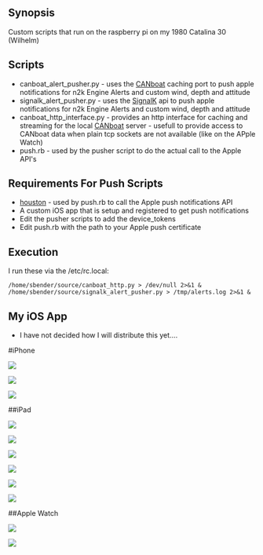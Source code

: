 ## Synopsis

Custom scripts that run on the raspberry pi on my 1980 Catalina 30 (Wilhelm)

## Scripts

- canboat_alert_pusher.py - uses the [CANboat](https://github.com/canboat/canboat) caching port to push apple notifications for n2k Engine Alerts and custom wind, depth and attitude
- signalk_alert_pusher.py - uses the [SignalK](http://signalk.org) api to push apple notifications for n2k Engine Alerts and custom wind, depth and attitude
- canboat_http_interface.py - provides an http interface for caching and streaming for the local [CANboat](https://github.com/canboat/canboat) server - usefull to provide access to CANboat data when plain tcp sockets are not available (like on the APple Watch)
- push.rb - used by the pusher script to do the actual call to the Apple API's

## Requirements For Push Scripts
- [houston](https://github.com/nomad/houston) - used by push.rb to call the Apple push notifications API
- A custom iOS app that is setup and registered to get push notifications
- Edit the pusher scripts to add the device_tokens
- Edit push.rb with the path to your Apple push certificate 

## Execution

I run these via the /etc/rc.local:

```
/home/sbender/source/canboat_http.py > /dev/null 2>&1 &
/home/sbender/source/signalk_alert_pusher.py > /tmp/alerts.log 2>&1 &
```

## My iOS App

- I have not decided how I will distribute this yet....

#iPhone

![](http://i.imgur.com/gdWk9ys.png)

![](http://i.imgur.com/j5pd3ES.png)

![](http://i.imgur.com/3r07Arr.png)

##iPad

![](http://i.imgur.com/5Os0GxO.png)

![](http://i.imgur.com/Ii4kHBL.png)

![](http://i.imgur.com/MdZ5sZo.png)

![](http://i.imgur.com/BXDnnyc.png)

![](http://i.imgur.com/JqDGUKX.png)

![](http://i.imgur.com/MQJCsdr.png)

##Apple Watch

![](http://i.imgur.com/VtSCun6.png)

![](http://i.imgur.com/z4V3F3S.png)
